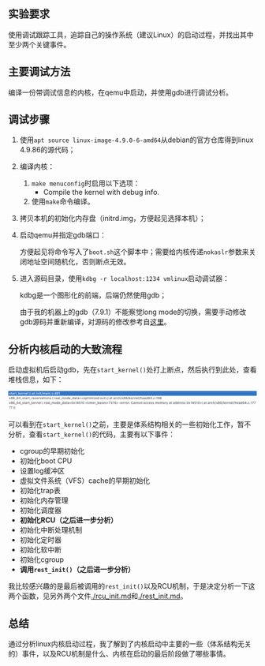 ## 实验要求

使用调试跟踪工具，追踪自己的操作系统（建议Linux）的启动过程，并找出其中至少两个关键事件。

## 主要调试方法

编译一份带调试信息的内核，在qemu中启动，并使用gdb进行调试分析。

## 调试步骤

1. 使用`apt source linux-image-4.9.0-6-amd64`从debian的官方仓库得到linux 4.9.86的源代码；
2. 编译内核：
   1. `make menuconfig`时启用以下选项：
      * Compile the kernel with debug info.
   2. 使用`make`命令编译。

2. 拷贝本机的初始化内存盘（initrd.img，方便起见选择本机）；

3. 启动qemu并指定gdb端口：

   方便起见将命令写入了`boot.sh`这个脚本中；需要给内核传递`nokaslr`参数来关闭地址空间随机化，否则断点无效。

4. 进入源码目录，使用`kdbg -r localhost:1234 vmlinux`启动调试器：

   kdbg是一个图形化的前端，后端仍然使用gdb；

   由于我的机器上的gdb（7.9.1）不能察觉long mode的切换，需要手动修改gdb源码并重新编译，对源码的修改参考自[这里](https://wiki.osdev.org/QEMU_and_GDB_in_long_mode)。


## 分析内核启动的大致流程

启动虚拟机后启动gdb，先在`start_kernel()`处打上断点，然后执行到此处，查看堆栈信息，如下：

![](./stack1.png)

可以看到在`start_kernel()`之前，主要是体系结构相关的一些初始化工作，暂不分析，查看`start_kernel()`的代码，主要有以下事件：

* cgroup的早期初始化
* 初始化boot CPU
* 设置log缓冲区
* 虚拟文件系统（VFS）cache的早期初始化
* 初始化trap表
* 初始化内存管理
* 初始化调度器
* **初始化RCU（之后进一步分析）**
* 初始化中断处理机制
* 初始化定时器
* 初始化软中断
* 初始化cgroup
* **调用`rest_init()`（之后进一步分析）**

我比较感兴趣的是最后被调用的`rest_init()`以及RCU机制，于是决定分析一下这两个函数，见另外两个文件[./rcu_init.md](./rcu_init.md)和[./rest_init.md](./rest_init.md)。

## 总结

通过分析linux内核启动过程，我了解到了内核启动中主要的一些（体系结构无关的）事件，以及RCU机制是什么、内核在启动的最后阶段做了哪些事情。